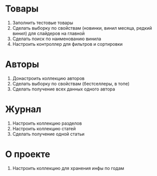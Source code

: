 # Товары
1. Заполнить тестовые товары
2. Сделать выборку по свойствам (новинки, винил месяца, редкий винил) для слайдеров на главной
3. Сделать поиск по наименованию винила
4. Настроить контроллер для фильтров и сортировки
   

# Авторы
1. Донастроить коллекцию авторов
2. Сделать выборку по свойствам (бестселлеры, в топе)
3. Сделать получение всех данных одного автора


# Журнал
1. Настроить коллекцию разделов
2. Настроить коллекцию статей
3. Сделать получение одной статьи


# О проекте
1. Настроить коллекцию для хранения инфы по годам